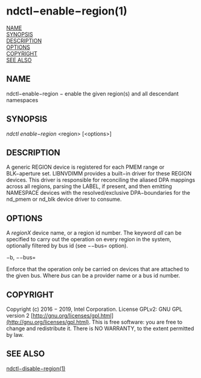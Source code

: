 # ndctl−enable−region\(1\)

[NAME](ndctl-enable-region.md#name)  
[SYNOPSIS](ndctl-enable-region.md#synopsis)  
[DESCRIPTION](ndctl-enable-region.md#description)  
[OPTIONS](ndctl-enable-region.md#options)  
[COPYRIGHT](ndctl-enable-region.md#copyright)  
[SEE ALSO](ndctl-enable-region.md#see-also)

## NAME

ndctl−enable−region − enable the given region\(s\) and all descendant namespaces

## SYNOPSIS

_ndctl enable−region_  &lt;region&gt; \[&lt;options&gt;\]

## DESCRIPTION

A generic REGION device is registered for each PMEM range or BLK−aperture set. LIBNVDIMM provides a built−in driver for these REGION devices. This driver is responsible for reconciling the aliased DPA mappings across all regions, parsing the LABEL, if present, and then emitting NAMESPACE devices with the resolved/exclusive DPA−boundaries for the nd\_pmem or nd\_blk device driver to consume.

## OPTIONS

A _regionX_ device name, or a region id number. The keyword _all_ can be specified to carry out the operation on every region in the system, optionally filtered by bus id \(see −−bus= option\).

−b, −−bus=

Enforce that the operation only be carried on devices that are attached to the given bus. Where _bus_ can be a provider name or a bus id number.

## COPYRIGHT

Copyright \(c\) 2016 − 2019, Intel Corporation. License GPLv2: GNU GPL version 2 [http://gnu.org/licenses/gpl.html](http://gnu.org/licenses/gpl.html). This is free software: you are free to change and redistribute it. There is NO WARRANTY, to the extent permitted by law.

## SEE ALSO

[ndctl−disable−region\(1\)](ndctl-disable-region.md)

